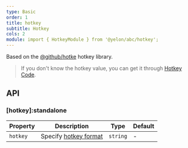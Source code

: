 ```yaml
---
type: Basic
order: 1
title: hotkey
subtitle: Hotkey
cols: 2
module: import { HotkeyModule } from '@yelon/abc/hotkey';
---
```


Based on the [@github/hotke](https://github.com/github/hotkey) hotkey library.

> If you don't know the hotkey value, you can get it through [Hotkey Code](https://github.github.com/hotkey/hotkey_mapper.html).

## API

### [hotkey]:standalone

| Property | Description | Type | Default |
|----------|-------------|------|---------|
| `hotkey` | Specify [hotkey format](https://github.com/github/hotkey#hotkey-string-format) | `string` | - |
